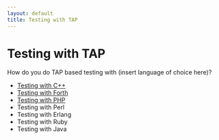 ```yaml
---
layout: default
title: Testing with TAP
---
```


# Testing with TAP

How do you do TAP based testing with (insert language of choice here)?

-    [Testing with C++](/Testing_with_TAP/c-plus-plus.html)
-    [Testing with Forth](/Testing_with_TAP/forth.html)
-    [Testing with PHP](/Testing_with_TAP/php.html)
-    Testing with Perl
-    Testing with Erlang
-    Testing with Ruby
-    Testing with Java